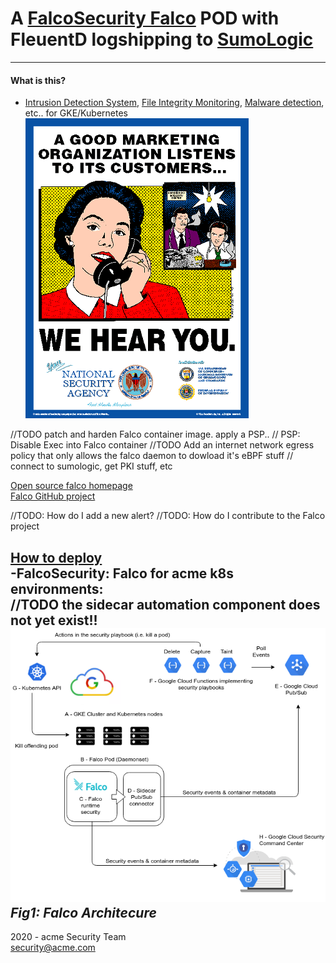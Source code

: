# A [FalcoSecurity Falco](https://github.com/falcosecurity/falco) POD with FleuentD logshipping to [SumoLogic](https://www.sumologic.com)          
---
#### What is this?
- [Intrusion Detection System](https://en.wikipedia.org/wiki/Intrusion_detection_system), [File Integrity Monitoring](https://en.wikipedia.org/wiki/File_integrity_monitoring), [Malware detection](https://en.wikipedia.org/wiki/Malware), etc.. for GKE/Kubernetes 
![NSA Cares!](./docs/nsawehea.gif)  

//TODO patch and harden Falco container image. apply a PSP.. 
// PSP: Disable Exec into Falco container
//TODO Add an internet network egress policy that only allows the falco daemon to dowload it's eBPF stuff
// connect to sumologic, get PKI stuff, etc

[Open source falco homepage](https://falco.org)     
[Falco GitHub project](https://github.com/falcosecurity/falco)    

//TODO: How do I add a new alert?
//TODO: How do I contribute to the Falco project

[How to deploy](./docs/deploy.md)     
-FalcoSecurity: Falco for acme k8s environments:    
//TODO the sidecar automation component does not yet exist!!
![Falco Architecure](./docs/falco_and_google_pubsub_architecture.png)    
*Fig1: Falco Architecure*
---
2020 - acme Security Team    
security@acme.com   
